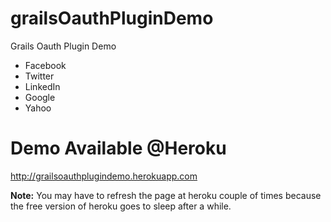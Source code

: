 grailsOauthPluginDemo
=====================

Grails Oauth Plugin Demo

* Facebook
* Twitter
* LinkedIn
* Google
* Yahoo


Demo Available @Heroku
=====================

http://grailsoauthplugindemo.herokuapp.com

**Note:** You may have to refresh the page at heroku couple of times because the free version of heroku goes to sleep after a while.
